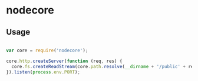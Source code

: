 # nodecore

## Usage

```javascript

var core = require('nodecore');

core.http.createServer(function (req, res) {
  core.fs.createReadStream(core.path.resolve(__dirname + '/public' + req.url).pipe(res);
}).listen(process.env.PORT);

```
